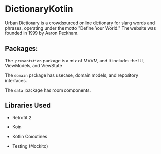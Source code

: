 # DictionaryKotlin

Urban Dictionary is a crowdsourced online dictionary for slang words and phrases, operating under the motto "Define Your World." The website was founded in 1999 by Aaron Peckham.

## Packages:
The` presentation` package is a mix of MVVM, and It includes the UI, ViewModels, and ViewState

The `domain` package has usecase, domain models, and repository interfaces.

The `data `package has room components.


## Libraries Used
- Retrofit 2

- Koin

- Kotlin Coroutines

- Testing (Mockito)
